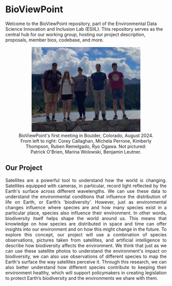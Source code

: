 # BioViewPoint
Welcome to the BioViewPoint repository, part of the Environmental Data Science Innovation and Inclusion Lab (ESIIL). This repository serves as the central hub for our working group, hosting our project description, proposals, member bios, codebase, and more.

<figure style="text-align: center;">
  <img src="./Grouppic.jpg" alt="Group picture from BioviewPoint's first meeting" style="width: 80%; max-width: 600px;">
  <figcaption>
    BioViewPoint's first meeting in Boulder, Colorado, August 2024. From left to right: Corey Callaghan, Michela Perrone, Kimberly Thompson, Ruben Remelgado, Ryo Ogawa. Not pictured: Patrick O'Brien, Marina Wolowski, Benjamin Leutner.
  </figcaption>
</figure>

## Our Project
<p align="justify">
  Satellites are a powerful tool to understand how the world is changing. Satellites equipped with cameras, in particular, record light reflected by the Earth's surface across different wavelengths. We can use these data to understand the environmental conditions that influence the distribution of life on Earth, or Earth’s 'biodiversity'. However, just as environmental changes influence where species are and how many species exist in a particular place, species also influence their environment. In other words, biodiversity itself helps shape the world around us. This means that knowledge on how species are distributed in space and time can offer insights into our environment and on how this might change in the future. To explore this concept, our project will use a combination of species observations, pictures taken from satellites, and artificial intelligence to describe how biodiversity affects the environment. We think that just as we can use these satellite photos to understand the environment's impact on biodiversity, we can also use observations of different species to map the Earth's surface the way satellites perceive it. Through this research, we can also better understand how different species contribute to keeping their environment healthy, which will support policymakers in creating legislation to protect Earth’s biodiversity and the environments we share with them.
</p>
